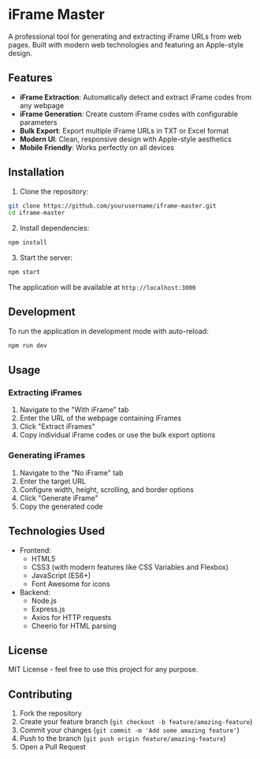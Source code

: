 # iFrame Master

A professional tool for generating and extracting iFrame URLs from web pages. Built with modern web technologies and featuring an Apple-style design.

## Features

- **iFrame Extraction**: Automatically detect and extract iFrame codes from any webpage
- **iFrame Generation**: Create custom iFrame codes with configurable parameters
- **Bulk Export**: Export multiple iFrame URLs in TXT or Excel format
- **Modern UI**: Clean, responsive design with Apple-style aesthetics
- **Mobile Friendly**: Works perfectly on all devices

## Installation

1. Clone the repository:
```bash
git clone https://github.com/yourusername/iframe-master.git
cd iframe-master
```

2. Install dependencies:
```bash
npm install
```

3. Start the server:
```bash
npm start
```

The application will be available at `http://localhost:3000`

## Development

To run the application in development mode with auto-reload:

```bash
npm run dev
```

## Usage

### Extracting iFrames

1. Navigate to the "With iFrame" tab
2. Enter the URL of the webpage containing iFrames
3. Click "Extract iFrames"
4. Copy individual iFrame codes or use the bulk export options

### Generating iFrames

1. Navigate to the "No iFrame" tab
2. Enter the target URL
3. Configure width, height, scrolling, and border options
4. Click "Generate iFrame"
5. Copy the generated code

## Technologies Used

- Frontend:
  - HTML5
  - CSS3 (with modern features like CSS Variables and Flexbox)
  - JavaScript (ES6+)
  - Font Awesome for icons
- Backend:
  - Node.js
  - Express.js
  - Axios for HTTP requests
  - Cheerio for HTML parsing

## License

MIT License - feel free to use this project for any purpose.

## Contributing

1. Fork the repository
2. Create your feature branch (`git checkout -b feature/amazing-feature`)
3. Commit your changes (`git commit -m 'Add some amazing feature'`)
4. Push to the branch (`git push origin feature/amazing-feature`)
5. Open a Pull Request 